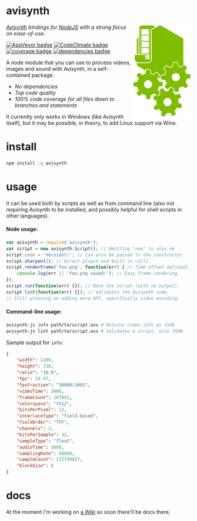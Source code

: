 avisynth
========

<img align="right" width="160" height="256" src="logo.png">

*[Avisynth] bindings for [NodeJS] with a strong focus on ease-of-use.*

[![AppVeyor badge][appveyor-badge]][appveyor-link] [![CodeClimate badge][codeclimate-badge]][codeclimate-link] [![coverage badge][coverage-badge]][codeclimate-link] [![dependencies badge][dependencies-badge]][dependencies-link]

A node module that you can use to process videos, images and sound with Avisynth, in a self-contained package.

* *No dependencies*
* *Top code quality*
* *100% code coverage for all files down to branches and statements*

It currently only works in Windows (like Avisynth itself), but it may be possible, in theory, to add Linux support via Wine.

install
=======

```sh
npm install -g avisynth
```

usage
=====

It can be used both by scripts as well as from command line (also not requiring Avisynth to be installed, and possibly helpful for shell scripts in other languages).

#### Node usage:

```js
var avisynth = require('avisynth');
var script = new avisynth.Script(); // Omitting "new" is also ok
script.code = 'Version()'; // Can also be passed to the constructor
script.sharpen(1); // Direct plugin and built-in calls
script.renderFrame('foo.png', function(err) { // Time offset optional.
    console.log(err || 'foo.png saved!'); // Easy frame rendering.
});
script.run(function(err) {}); // Runs the script (with no output).
script.lint(function(err) {}); // Validates the Avisynth code.
// Still planning on adding more API, specifically video encoding.
```

#### Command-line usage:

```sh
avisynth-js info path/to/script.avs # Returns video info as JSON
avisynth-js lint path/to/script.avs # Validates a script, also JSON
```

Sample output for `info`:

```json
{
    "width": 1280,
    "height": 720,
    "ratio": "16:9",
    "fps": 29.97,
    "fpsFraction": "30000/1001",
    "videoTime": 3600,
    "frameCount": 107892,
    "colorspace": "YV12",
    "bitsPerPixel": 12,
    "interlaceType": "field-based",
    "fieldOrder": "TFF",
    "channels": 2,
    "bitsPerSample": 32,
    "sampleType": "float",
    "audioTime": 3600,
    "samplingRate": 48000,
    "sampleCount": 172799827,
    "blockSize": 8
}
```

docs
====

At the moment I'm working on [a Wiki][wiki] so soon there'll be docs there.

[Avisynth]:           http://avisynth.nl/
[NodeJS]:             http://nodejs.org/
[travis-badge]:       http://img.shields.io/travis/CamiloMM/avisynth.svg?style=flat
[travis-link]:        https://travis-ci.org/CamiloMM/avisynth
[appveyor-badge]:     https://img.shields.io/appveyor/ci/camilomm/avisynth.svg?style=flat
[appveyor-link]:      https://ci.appveyor.com/project/CamiloMM/avisynth
[codeclimate-badge]:  http://img.shields.io/codeclimate/github/CamiloMM/avisynth.svg?style=flat
[codeclimate-link]:   https://codeclimate.com/github/CamiloMM/avisynth
[coverage-badge]:     http://img.shields.io/codeclimate/coverage/github/CamiloMM/avisynth.svg?style=flat
[dependencies-badge]: https://david-dm.org/CamiloMM/avisynth.svg?style=flat
[dependencies-link]:  https://david-dm.org/CamiloMM/avisynth
[wiki]:               https://github.com/CamiloMM/avisynth/wiki

